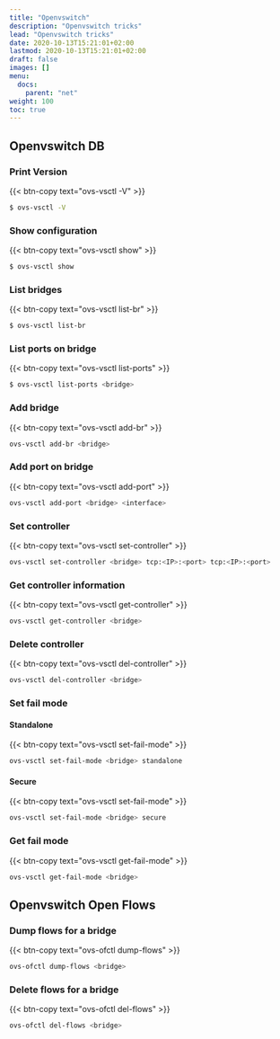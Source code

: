 ```yaml
---
title: "Openvswitch"
description: "Openvswitch tricks"
lead: "Openvswitch tricks"
date: 2020-10-13T15:21:01+02:00
lastmod: 2020-10-13T15:21:01+02:00
draft: false
images: []
menu:
  docs:
    parent: "net"
weight: 100
toc: true
---
```


## Openvswitch DB
### Print Version

{{< btn-copy text="ovs-vsctl -V" >}}
```bash
$ ovs-vsctl -V
```
### Show configuration

{{< btn-copy text="ovs-vsctl show" >}}
```bash
$ ovs-vsctl show
```
### List bridges

{{< btn-copy text="ovs-vsctl list-br" >}}
```bash
$ ovs-vsctl list-br
```
### List ports on bridge

{{< btn-copy text="ovs-vsctl list-ports" >}}
```bash
$ ovs-vsctl list-ports <bridge>
```

### Add bridge

{{< btn-copy text="ovs-vsctl add-br" >}}

```bash
ovs-vsctl add-br <bridge>
```
### Add port on bridge

{{< btn-copy text="ovs-vsctl add-port" >}}
```bash
ovs-vsctl add-port <bridge> <interface>
```

### Set controller

{{< btn-copy text="ovs-vsctl set-controller" >}}
```bash
ovs-vsctl set-controller <bridge> tcp:<IP>:<port> tcp:<IP>:<port>
```

### Get controller information

{{< btn-copy text="ovs-vsctl get-controller" >}}
```bash
ovs-vsctl get-controller <bridge>
```
### Delete controller

{{< btn-copy text="ovs-vsctl del-controller" >}}
```bash
ovs-vsctl del-controller <bridge>
```

### Set fail mode
#### Standalone

{{< btn-copy text="ovs-vsctl set-fail-mode" >}}
```bash
ovs-vsctl set-fail-mode <bridge> standalone
```

#### Secure

{{< btn-copy text="ovs-vsctl set-fail-mode" >}}
```bash
ovs-vsctl set-fail-mode <bridge> secure
```
### Get fail mode

{{< btn-copy text="ovs-vsctl get-fail-mode" >}}
```bash
ovs-vsctl get-fail-mode <bridge>
```
## Openvswitch Open Flows

### Dump flows for a bridge

{{< btn-copy text="ovs-ofctl dump-flows" >}}
```bash
ovs-ofctl dump-flows <bridge>
```
### Delete flows for a bridge

{{< btn-copy text="ovs-ofctl del-flows" >}}
```bash
ovs-ofctl del-flows <bridge>
```
